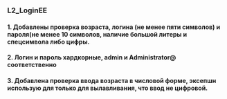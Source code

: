 ### L2_LoginEE
####  1. Добавлены проверка возраста, логина (не менее пяти символов) и пароля(не менее 10 символов, наличие большой литеры и спецсимвола либо цифры.
####  2. Логин и пароль хардкорные, admin и  Administrator@ соответственно
####  3. Добавлена проверка ввода возраста в числовой форме, эксепшн использую для только для вылавливания, что ввод не цифровой.
